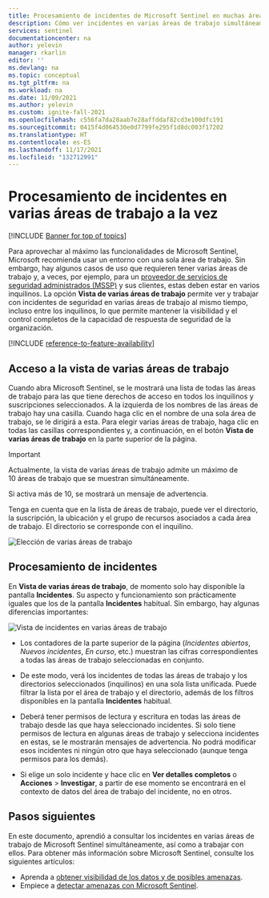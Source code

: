 ```yaml
---
title: Procesamiento de incidentes de Microsoft Sentinel en muchas áreas de trabajo a la vez | Microsoft Docs
description: Cómo ver incidentes en varias áreas de trabajo simultáneamente en Microsoft Sentinel.
services: sentinel
documentationcenter: na
author: yelevin
manager: rkarlin
editor: ''
ms.devlang: na
ms.topic: conceptual
ms.tgt_pltfrm: na
ms.workload: na
ms.date: 11/09/2021
ms.author: yelevin
ms.custom: ignite-fall-2021
ms.openlocfilehash: c556fa7da28aab7e28affddaf82cd3e100dfc191
ms.sourcegitcommit: 0415f4d064530e0d7799fe295f1d8dc003f17202
ms.translationtype: HT
ms.contentlocale: es-ES
ms.lasthandoff: 11/17/2021
ms.locfileid: "132712991"
---
```

# <a name="work-with-incidents-in-many-workspaces-at-once"></a>Procesamiento de incidentes en varias áreas de trabajo a la vez 

 [!INCLUDE [Banner for top of topics](./includes/banner.md)]

Para aprovechar al máximo las funcionalidades de Microsoft Sentinel, Microsoft recomienda usar un entorno con una sola área de trabajo. Sin embargo, hay algunos casos de uso que requieren tener varias áreas de trabajo y, a veces, por ejemplo, para un [proveedor de servicios de seguridad administrados (MSSP)](./multiple-tenants-service-providers.md) y sus clientes, estas deben estar en varios inquilinos. La opción **Vista de varias áreas de trabajo** permite ver y trabajar con incidentes de seguridad en varias áreas de trabajo al mismo tiempo, incluso entre los inquilinos, lo que permite mantener la visibilidad y el control completos de la capacidad de respuesta de seguridad de la organización.

[!INCLUDE [reference-to-feature-availability](includes/reference-to-feature-availability.md)]

## <a name="entering-multiple-workspace-view"></a>Acceso a la vista de varias áreas de trabajo

Cuando abra Microsoft Sentinel, se le mostrará una lista de todas las áreas de trabajo para las que tiene derechos de acceso en todos los inquilinos y suscripciones seleccionados. A la izquierda de los nombres de las áreas de trabajo hay una casilla. Cuando haga clic en el nombre de una sola área de trabajo, se le dirigirá a esta. Para elegir varias áreas de trabajo, haga clic en todas las casillas correspondientes y, a continuación, en el botón **Vista de varias áreas de trabajo** en la parte superior de la página.

> [!IMPORTANT]
> Actualmente, la vista de varias áreas de trabajo admite un máximo de 10 áreas de trabajo que se muestran simultáneamente. 
> 
> Si activa más de 10, se mostrará un mensaje de advertencia.

Tenga en cuenta que en la lista de áreas de trabajo, puede ver el directorio, la suscripción, la ubicación y el grupo de recursos asociados a cada área de trabajo. El directorio se corresponde con el inquilino.

   ![Elección de varias áreas de trabajo](./media/multiple-workspace-view/workspaces.png)

## <a name="working-with-incidents"></a>Procesamiento de incidentes

En **Vista de varias áreas de trabajo**, de momento solo hay disponible la pantalla **Incidentes**. Su aspecto y funcionamiento son prácticamente iguales que los de la pantalla **Incidentes** habitual. Sin embargo, hay algunas diferencias importantes:

   ![Vista de incidentes en varias áreas de trabajo](./media/multiple-workspace-view/incidents.png)

- Los contadores de la parte superior de la página (*Incidentes abiertos*, *Nuevos incidentes*, *En curso*, etc.) muestran las cifras correspondientes a todas las áreas de trabajo seleccionadas en conjunto.

- De este modo, verá los incidentes de todas las áreas de trabajo y los directorios seleccionados (inquilinos) en una sola lista unificada. Puede filtrar la lista por el área de trabajo y el directorio, además de los filtros disponibles en la pantalla **Incidentes** habitual.

- Deberá tener permisos de lectura y escritura en todas las áreas de trabajo desde las que haya seleccionado incidentes. Si solo tiene permisos de lectura en algunas áreas de trabajo y selecciona incidentes en estas, se le mostrarán mensajes de advertencia. No podrá modificar esos incidentes ni ningún otro que haya seleccionado (aunque tenga permisos para los demás).

- Si elige un solo incidente y hace clic en **Ver detalles completos** o **Acciones** > **Investigar**, a partir de ese momento se encontrará en el contexto de datos del área de trabajo del incidente, no en otros.

## <a name="next-steps"></a>Pasos siguientes
En este documento, aprendió a consultar los incidentes en varias áreas de trabajo de Microsoft Sentinel simultáneamente, así como a trabajar con ellos. Para obtener más información sobre Microsoft Sentinel, consulte los siguientes artículos:
- Aprenda a [obtener visibilidad de los datos y de posibles amenazas](get-visibility.md).
- Empiece a [detectar amenazas con Microsoft Sentinel](detect-threats-built-in.md).
